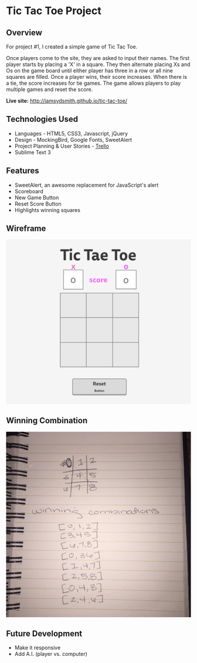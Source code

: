 # Tic Tac Toe Project
## Overview

For project #1, I created a simple game of Tic Tac Toe.

Once players come to the site, they are asked to input their names. The first player starts by placing a 'X' in a square. They then alternate placing Xs and Os on the game board until either player has three in a row or all nine squares are filled. Once a player wins, their score increases. When there is a tie, the score increases for tie games. The game allows players to play multiple games and reset the score.

**Live site:** <http://iamsydsmith.github.io/tic-tac-toe/>

## Technologies Used

  * Languages - HTML5, CSS3, Javascript, jQuery
  * Design - MockingBird, Google Fonts, SweetAlert
  * Project Planning & User Stories - [Trello](https://trello.com/b/DAYM9Byr/wdi-project-1-tictactoe)
  * Sublime Text 3


## Features

  * SweetAlert, an awesome replacement for JavaScript's alert
  * Scoreboard
  * New Game Button
  * Reset Score Button
  * Highlights winning squares


## Wireframe

![Wireframe](https://github.com/iamsydsmith/tic-tac-toe/blob/master/img/Tic_Tac_Toe_-_wireframe.png)

## Winning Combination

![Winning Combination](https://github.com/iamsydsmith/tic-tac-toe/blob/gh-pages/img/photo.jpg)

## Future Development


  * Make it responsive
  * Add A.I. (player vs. computer)

